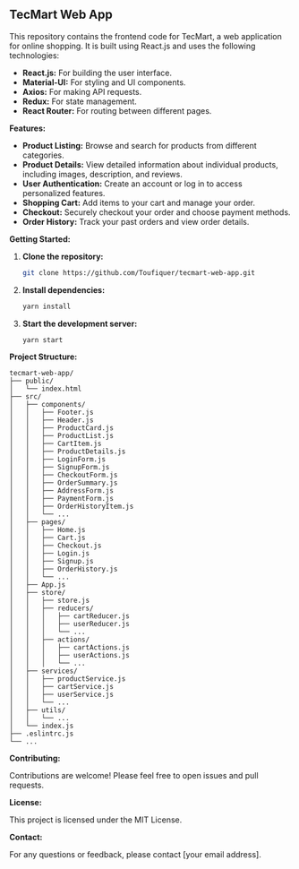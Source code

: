 ## TecMart Web App

This repository contains the frontend code for TecMart, a web application for online shopping. It is built using React.js and uses the following technologies:

- **React.js:** For building the user interface.
- **Material-UI:** For styling and UI components.
- **Axios:** For making API requests.
- **Redux:** For state management.
- **React Router:** For routing between different pages.

**Features:**

- **Product Listing:** Browse and search for products from different categories.
- **Product Details:** View detailed information about individual products, including images, description, and reviews.
- **User Authentication:** Create an account or log in to access personalized features.
- **Shopping Cart:** Add items to your cart and manage your order.
- **Checkout:** Securely checkout your order and choose payment methods.
- **Order History:** Track your past orders and view order details.

**Getting Started:**

1. **Clone the repository:**
   ```bash
   git clone https://github.com/Toufiquer/tecmart-web-app.git
   ```

2. **Install dependencies:**
   ```bash
   yarn install
   ```

3. **Start the development server:**
   ```bash
   yarn start
   ```

**Project Structure:**

```
tecmart-web-app/
├── public/
│   └── index.html
├── src/
│   ├── components/
│   │   ├── Footer.js
│   │   ├── Header.js
│   │   ├── ProductCard.js
│   │   ├── ProductList.js
│   │   ├── CartItem.js
│   │   ├── ProductDetails.js
│   │   ├── LoginForm.js
│   │   ├── SignupForm.js
│   │   ├── CheckoutForm.js
│   │   ├── OrderSummary.js
│   │   ├── AddressForm.js
│   │   ├── PaymentForm.js
│   │   ├── OrderHistoryItem.js
│   │   └── ...
│   ├── pages/
│   │   ├── Home.js
│   │   ├── Cart.js
│   │   ├── Checkout.js
│   │   ├── Login.js
│   │   ├── Signup.js
│   │   ├── OrderHistory.js
│   │   └── ...
│   ├── App.js
│   ├── store/
│   │   ├── store.js
│   │   ├── reducers/
│   │   │   ├── cartReducer.js
│   │   │   ├── userReducer.js
│   │   │   └── ...
│   │   ├── actions/
│   │   │   ├── cartActions.js
│   │   │   ├── userActions.js
│   │   │   └── ...
│   ├── services/
│   │   ├── productService.js
│   │   ├── cartService.js
│   │   ├── userService.js
│   │   └── ...
│   ├── utils/
│   │   └── ...
│   └── index.js
├── .eslintrc.js
└── ...
```

**Contributing:**

Contributions are welcome! Please feel free to open issues and pull requests.

**License:**

This project is licensed under the MIT License.

**Contact:**

For any questions or feedback, please contact [your email address].
